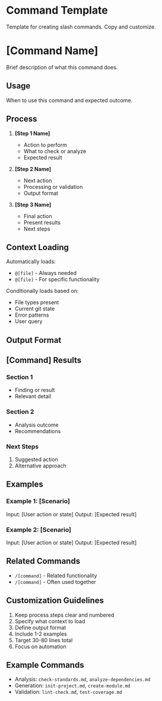 # Command Template

Template for creating slash commands. Copy and customize.

<command-template>

# [Command Name]

Brief description of what this command does.

## Usage

When to use this command and expected outcome.

## Process

1. **[Step 1 Name]**

   - Action to perform
   - What to check or analyze
   - Expected result

2. **[Step 2 Name]**

   - Next action
   - Processing or validation
   - Output format

3. **[Step 3 Name]**
   - Final action
   - Present results
   - Next steps

## Context Loading

Automatically loads:

- `@[file]` - Always needed
- `@[file]` - For specific functionality

Conditionally loads based on:

- File types present
- Current git state
- Error patterns
- User query

## Output Format

<output-format>

## [Command] Results

### Section 1

- Finding or result
- Relevant detail

### Section 2

- Analysis outcome
- Recommendations

### Next Steps

1. Suggested action
2. Alternative approach

</output-format>

## Examples

### Example 1: [Scenario]

Input: [User action or state]
Output: [Expected result]

### Example 2: [Scenario]

Input: [User action or state]
Output: [Expected result]

## Related Commands

- `/[command]` - Related functionality
- `/[command]` - Often used together

</command-template>

## Customization Guidelines

1. Keep process steps clear and numbered
2. Specify what context to load
3. Define output format
4. Include 1-2 examples
5. Target 30-80 lines total
6. Focus on automation

## Example Commands

- Analysis: `check-standards.md`, `analyze-dependencies.md`
- Generation: `init-project.md`, `create-module.md`
- Validation: `lint-check.md`, `test-coverage.md`

